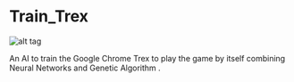 # Train_Trex

![alt tag](http://d0od.wpengine.netdna-cdn.com/wp-content/uploads/2015/06/chrome-dinosaur-game.png)

An AI to train the Google Chrome Trex to play the game by itself combining Neural Networks and Genetic Algorithm .
